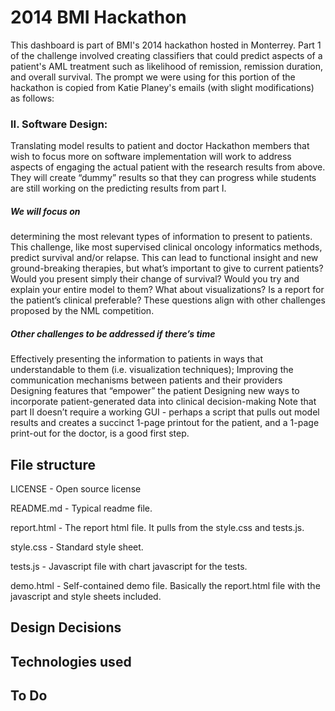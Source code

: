 # 2014 BMI Hackathon
This dashboard is part of BMI's 2014 hackathon hosted in Monterrey. Part 1 of the challenge involved creating classifiers that could predict aspects of a patient's AML treatment such as likelihood of remission, remission duration, and overall survival. The prompt we were using for this portion of the hackathon is copied from Katie Planey's emails (with slight modifications) as follows:

### II. Software Design:
Translating model results to patient and doctor Hackathon members that wish to focus more on software implementation will work to address aspects of engaging the actual patient with the research results from above.  They will create “dummy” results so that they can progress while students are still working on the predicting results from part I. 

##### We will focus on
determining the most relevant types of information to present to patients. This challenge, like most supervised clinical oncology informatics methods, predict survival and/or relapse. This can lead to functional insight and new ground-breaking therapies, but what’s important to give to current patients? Would you present simply their change of survival? Would you try and explain your entire model to them? What about visualizations? Is a report for the patient’s clinical preferable? These questions align with other challenges proposed by the NML competition.

##### Other challenges to be addressed if there’s time
Effectively presenting the information to patients in ways that understandable to them (i.e. visualization techniques); Improving the communication mechanisms between patients and their providers Designing features that “empower” the patient Designing new ways to incorporate patient-generated data into clinical decision-making Note that part II doesn’t require a working GUI - perhaps a script that pulls out model results and creates a succinct 1-page printout for the patient, and a 1-page print-out for the doctor, is a good first step.

## File structure

LICENSE - Open source license

README.md - Typical readme file.

report.html - The report html file. It pulls from the style.css and tests.js.

style.css - Standard style sheet.

tests.js - Javascript file with chart javascript for the tests.

demo.html - Self-contained demo file. Basically the report.html file with the javascript and style sheets included.

## Design Decisions



## Technologies used

##

## To Do